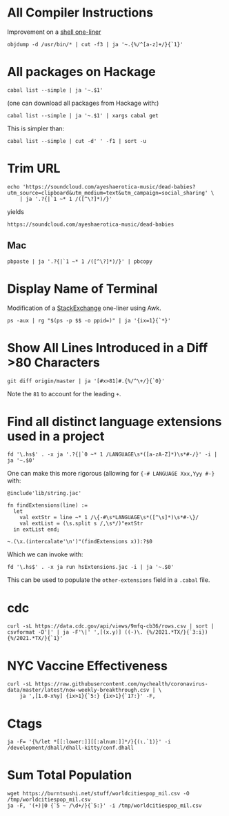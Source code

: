 # All Compiler Instructions

Improvement on a [shell one-liner](http://pepijndevos.nl/2016/08/24/x86-instruction-distribution.html)

```
objdump -d /usr/bin/* | cut -f3 | ja '~.{%/^[a-z]+/}{`1}'
```

# All packages on Hackage

```
cabal list --simple | ja '~.$1'
```

(one can download all packages from Hackage with:)

```
cabal list --simple | ja '~.$1' | xargs cabal get
```

This is simpler than:

```
cabal list --simple | cut -d' ' -f1 | sort -u
```

# Trim URL

```
echo 'https://soundcloud.com/ayeshaerotica-music/dead-babies?utm_source=clipboard&utm_medium=text&utm_campaign=social_sharing' \
    | ja '.?{|`1 ~* 1 /([^\?]*)/}'
```

yields

```
https://soundcloud.com/ayeshaerotica-music/dead-babies
```

## Mac

```
pbpaste | ja '.?{|`1 ~* 1 /([^\?]*)/}' | pbcopy
```

# Display Name of Terminal

Modification of a [StackExchange](https://askubuntu.com/a/476663) one-liner
using Awk.

```
ps -aux | rg "$(ps -p $$ -o ppid=)" | ja '{ix=1}{`*}'
```

# Show All Lines Introduced in a Diff >80 Characters

```
git diff origin/master | ja '[#x>81]#.{%/^\+/}{`0}'
```

Note the `81` to account for the leading `+`.

# Find all distinct language extensions used in a project

```
fd '\.hs$' . -x ja '.?{|`0 ~* 1 /LANGUAGE\s*([a-zA-Z]*)\s*#-/}' -i | ja '~.$0'
```

One can make this more rigorous (allowing for `{-# LANGUAGE Xxx,Yyy #-}` with:

```
@include'lib/string.jac'

fn findExtensions(line) :=
  let
    val extStr ≔ line ~* 1 /\{-#\s*LANGUAGE\s*([^\s]*)\s*#-\}/
    val extList ≔ (\s.split s /,\s*/)"extStr
  in extList end;

~.(\x.(intercalate'\n')"(findExtensions x)):?$0
```

Which we can invoke with:

```
fd '\.hs$' . -x ja run hsExtensions.jac -i | ja '~.$0'
```

This can be used to populate the `other-extensions` field in a `.cabal` file.

# cdc

```
curl -sL https://data.cdc.gov/api/views/9mfq-cb36/rows.csv | sort | csvformat -D'|' | ja -F'\|' ',[(x.y)] ((-)\. {%/2021.*TX/}{`3:i}) {%/2021.*TX/}{`1}'
```

# NYC Vaccine Effectiveness

```
curl -sL https://raw.githubusercontent.com/nychealth/coronavirus-data/master/latest/now-weekly-breakthrough.csv | \
    ja ',[1.0-x%y] {ix>1}{`5:} {ix>1}{`17:}' -F,
```

# Ctags

```
ja -F= '{%/let *[[:lower:]][[:alnum:]]*/}{(⍳.`1)}' -i /development/dhall/dhall-kitty/conf.dhall
```

# Sum Total Population

```
wget https://burntsushi.net/stuff/worldcitiespop_mil.csv -O /tmp/worldcitiespop_mil.csv
ja -F, '(+)|0 {`5 ~ /\d+/}{`5:}' -i /tmp/worldcitiespop_mil.csv
```
